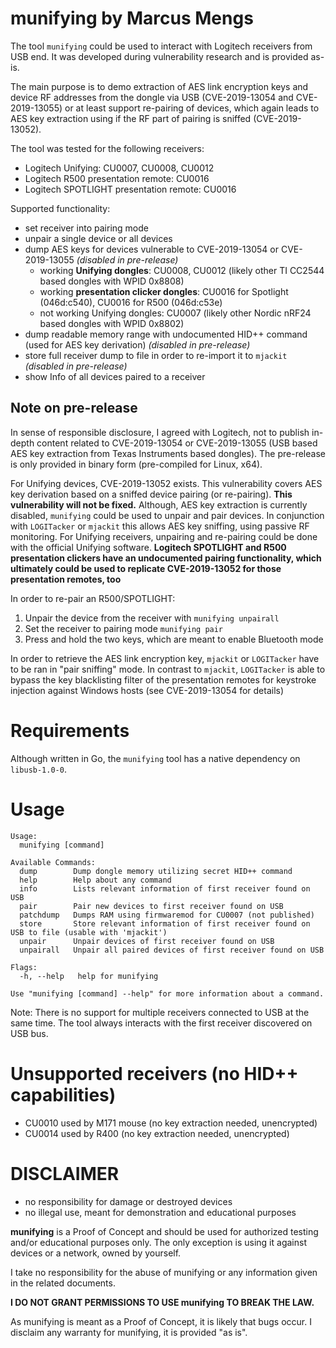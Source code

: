 # munifying by Marcus Mengs

The tool `munifying` could be used to interact with Logitech receivers from USB end.
It was developed during vulnerability research and is provided as-is.

The main purpose is to demo extraction of AES link encryption keys and device RF addresses from the dongle via USB
(CVE-2019-13054 and CVE-2019-13055) or at least support re-pairing of devices, which again leads to AES key extraction
using if the RF part of pairing is sniffed (CVE-2019-13052).

The tool was tested for the following receivers:

- Logitech Unifying: CU0007, CU0008, CU0012
- Logitech R500 presentation remote: CU0016
- Logitech SPOTLIGHT presentation remote: CU0016

Supported functionality:
- set receiver into pairing mode
- unpair a single device or all devices
- dump AES keys for devices vulnerable to CVE-2019-13054 or CVE-2019-13055 *(disabled in pre-release)*
    - working **Unifying dongles**: CU0008, CU0012 (likely other TI CC2544 based dongles with WPID 0x8808)
    - working **presentation clicker dongles**: CU0016 for Spotlight (046d:c540), CU0016 for R500 (046d:c53e)
    - not working Unifying dongles: CU0007 (likely other Nordic nRF24 based dongles with WPID 0x8802)
- dump readable memory range with undocumented HID++ command (used for AES key derivation) *(disabled in pre-release)*
- store full receiver dump to file in order to re-import it to `mjackit` *(disabled in pre-release)*
- show Info of all devices paired to a receiver

## Note on pre-release

In sense of responsible disclosure, I agreed with Logitech, not to publish in-depth content related to CVE-2019-13054
or CVE-2019-13055 (USB based AES key extraction from Texas Instruments based dongles).
The pre-release is only provided in binary form (pre-compiled for Linux, x64).

For Unifying devices, CVE-2019-13052 exists. This vulnerability covers AES key derivation based on a sniffed device
pairing (or re-pairing). **This vulnerability will not be fixed.** Although, AES key extraction is currently disabled,
`munifying` could be used to unpair and pair devices. In conjunction with `LOGITacker` or `mjackit` this allows AES key
sniffing, using passive RF monitoring. For Unifying receivers, unpairing and re-pairing could be done with the official 
Unifying software. **Logitech SPOTLIGHT and R500 presentation clickers have an undocumented pairing functionality, which
ultimately could be used to replicate CVE-2019-13052 for those presentation remotes, too**

In order to re-pair an R500/SPOTLIGHT:

1) Unpair the device from the receiver with `munifying unpairall`
2) Set the receiver to pairing mode `munifying pair`
3) Press and hold the two keys, which are meant to enable Bluetooth mode

In order to retrieve the AES link encryption key, `mjackit` or `LOGITacker` have to be ran in "pair sniffing" mode.
In contrast to `mjackit`, `LOGITacker` is able to bypass the key blacklisting filter of the presentation remotes for
keystroke injection against Windows hosts (see CVE-2019-13054 for details) 

# Requirements

Although written in Go, the `munifying` tool has a native dependency on `libusb-1.0-0`.

# Usage

```
Usage:
  munifying [command]

Available Commands:
  dump        Dump dongle memory utilizing secret HID++ command
  help        Help about any command
  info        Lists relevant information of first receiver found on USB
  pair        Pair new devices to first receiver found on USB
  patchdump   Dumps RAM using firmwaremod for CU0007 (not published)
  store       Store relevant information of first receiver found on USB to file (usable with 'mjackit')
  unpair      Unpair devices of first receiver found on USB
  unpairall   Unpair all paired devices of first receiver found on USB

Flags:
  -h, --help   help for munifying

Use "munifying [command] --help" for more information about a command.
```

Note:
There is no support for multiple receivers connected to USB at the same time. The tool always interacts with
the first receiver discovered on USB bus.

# Unsupported receivers (no HID++ capabilities)

- CU0010 used by M171 mouse (no key extraction needed, unencrypted)
- CU0014 used by R400 (no key extraction needed, unencrypted)

# DISCLAIMER
- no responsibility for damage or destroyed devices 
- no illegal use, meant for demonstration and educational purposes

**munifying** is a Proof of Concept and should be used for authorized testing and/or 
educational purposes only. The only exception is using it against devices
or a network, owned by yourself.

I take no responsibility for the abuse of munifying or any information given in
the related documents. 

**I DO NOT GRANT PERMISSIONS TO USE munifying TO BREAK THE LAW.**

As munifying is meant as a Proof of Concept, it is likely that bugs occur.
I disclaim any warranty for munifying, it is provided "as is".
